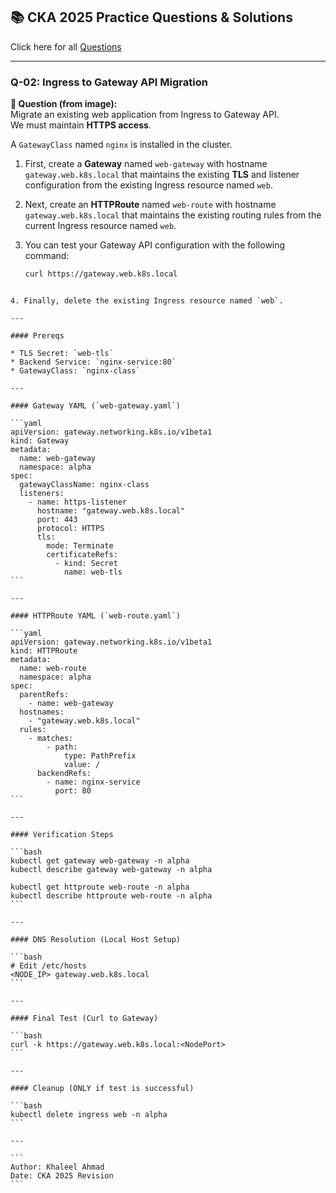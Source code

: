 ## 📚 CKA 2025 Practice Questions & Solutions 

Click here for all [Questions](https://docs.google.com/document/d/16CwiwhEtuisL5TaIL3rR0AJQY1BOI70yVVwuOO55tJM/edit?usp=sharing)

---

### Q-02: Ingress to Gateway API Migration

**📝 Question (from image):**  
Migrate an existing web application from Ingress to Gateway API.  
We must maintain **HTTPS access**.

A `GatewayClass` named `nginx` is installed in the cluster.

1. First, create a **Gateway** named `web-gateway` with hostname `gateway.web.k8s.local` that maintains the existing **TLS** and listener configuration from the existing Ingress resource named `web`.

2. Next, create an **HTTPRoute** named `web-route` with hostname `gateway.web.k8s.local` that maintains the existing routing rules from the current Ingress resource named `web`.

3. You can test your Gateway API configuration with the following command:
   ```bash
   curl https://gateway.web.k8s.local
````

4. Finally, delete the existing Ingress resource named `web`.

---

#### Prereqs

* TLS Secret: `web-tls`
* Backend Service: `nginx-service:80`
* GatewayClass: `nginx-class`

---

#### Gateway YAML (`web-gateway.yaml`)

```yaml
apiVersion: gateway.networking.k8s.io/v1beta1
kind: Gateway
metadata:
  name: web-gateway
  namespace: alpha
spec:
  gatewayClassName: nginx-class
  listeners:
    - name: https-listener
      hostname: "gateway.web.k8s.local"
      port: 443
      protocol: HTTPS
      tls:
        mode: Terminate
        certificateRefs:
          - kind: Secret
            name: web-tls
```

---

#### HTTPRoute YAML (`web-route.yaml`)

```yaml
apiVersion: gateway.networking.k8s.io/v1beta1
kind: HTTPRoute
metadata:
  name: web-route
  namespace: alpha
spec:
  parentRefs:
    - name: web-gateway
  hostnames:
    - "gateway.web.k8s.local"
  rules:
    - matches:
        - path:
            type: PathPrefix
            value: /
      backendRefs:
        - name: nginx-service
          port: 80
```

---

#### Verification Steps

```bash
kubectl get gateway web-gateway -n alpha
kubectl describe gateway web-gateway -n alpha

kubectl get httproute web-route -n alpha
kubectl describe httproute web-route -n alpha
```

---

#### DNS Resolution (Local Host Setup)

```bash
# Edit /etc/hosts
<NODE_IP> gateway.web.k8s.local
```

---

#### Final Test (Curl to Gateway)

```bash
curl -k https://gateway.web.k8s.local:<NodePort>
```

---

#### Cleanup (ONLY if test is successful)

```bash
kubectl delete ingress web -n alpha
```

---

```
Author: Khaleel Ahmad  
Date: CKA 2025 Revision
```